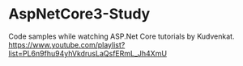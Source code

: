 # AspNetCore3-Study
Code samples while watching ASP.Net Core tutorials by Kudvenkat. </br>
https://www.youtube.com/playlist?list=PL6n9fhu94yhVkdrusLaQsfERmL_Jh4XmU
